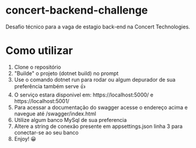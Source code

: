 # concert-backend-challenge
Desafio técnico para a vaga de estagio back-end na Concert Technologies.

# Como utilizar
1. Clone o repositório
2. "Builde" o projeto (dotnet build) no prompt
3. Use o comando dotnet run para rodar ou algum depurador de sua preferência também serve 👍
4. O serviço estara disponivel em: https://localhost:5000/ e https://localhost:5001/
5. Para acessar a documentação do swagger acesse o endereço acima e navegue até /swagger/index.html
6. Utilize algum banco MySql de sua preferencia
7. Altere a string de conexão presente em appsettings.json linha 3 para conectar-se ao seu banco
8. Enjoy! 😀
